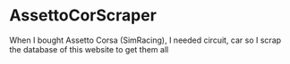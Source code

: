 # AssettoCorScraper
When I bought Assetto Corsa (SimRacing), I needed circuit, car so I scrap the database of this website to get them all
